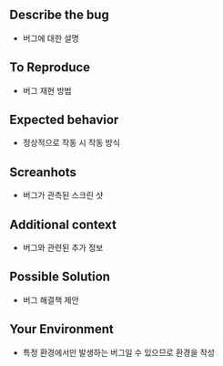 ## Describe the bug
- 버그에 대한 설명

## To Reproduce
- 버그 재현 방법

## Expected behavior
- 정상적으로 작동 시 작동 방식

## Screanhots
- 버그가 관측된 스크린 샷

## Additional context
- 버그와 관련된 추가 정보

## Possible Solution
- 버그 해결책 제안

## Your Environment
- 특정 환경에서만 발생하는 버그일 수 있으므로 환경을 작성